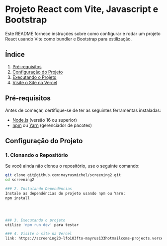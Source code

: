 # Projeto React com Vite, Javascript e Bootstrap

Este README fornece instruções sobre como configurar e rodar um projeto React usando Vite como bundler e Bootstrap para estilização.

## Índice

1. [Pré-requisitos](#pré-requisitos)
2. [Configuração do Projeto](#configuração-do-projeto)
3. [Executando o Projeto](#executando-o-projeto)
4. [Visite o Site na Vercel](#visite-o-site-na-vercel)

## Pré-requisitos

Antes de começar, certifique-se de ter as seguintes ferramentas instaladas:

- [Node.js](https://nodejs.org/) (versão 16 ou superior)
- [npm](https://www.npmjs.com/) ou [Yarn](https://yarnpkg.com/) (gerenciador de pacotes)

## Configuração do Projeto

### 1. Clonando o Repositório

Se você ainda não clonou o repositório, use o seguinte comando:

```bash
git clone git@github.com:mayrusmichel/screening2.git
cd screening2

### 2. Instalando Dependências
Instale as dependências do projeto usando npm ou Yarn:
npm install




### 3. Executando o projeto
utilize 'npm run dev' para testar

### 4. Visite o site na Vercel
link: https://screening23-lfo103fto-mayrus133hotmailcoms-projects.vercel.app/

